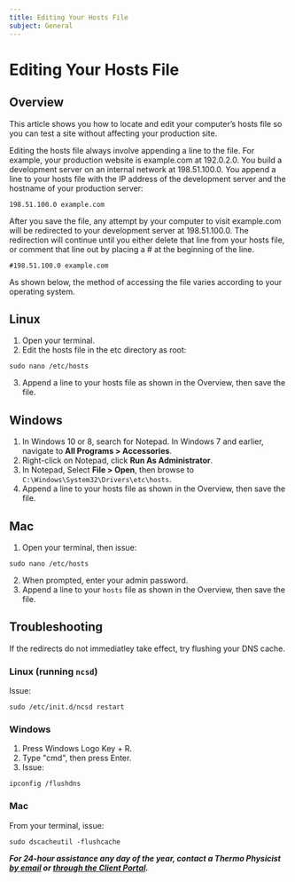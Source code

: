 ```yaml
---
title: Editing Your Hosts File
subject: General
---
```


# Editing Your Hosts File

## Overview
This article shows you how to locate and edit your computer’s hosts file so you can test a site without affecting your production site.

Editing the hosts file always involve appending a line to the file. For example, your production website is example.com at 192.0.2.0. You build a development server on an internal network at 198.51.100.0. You append a line to your hosts file with the IP address of the development server and the hostname of your production server:
```shell
198.51.100.0 example.com
```
After you save the file, any attempt by your computer to visit example.com will be redirected to your development server at 198.51.100.0. The redirection will continue until you either delete that line from your hosts file, or comment that line out by placing a # at the beginning of the line.
```shell
#198.51.100.0 example.com
```
As shown below, the method of accessing the file varies according to your operating system.

## Linux
1. Open your terminal.
2. Edit the hosts file in the etc directory as root:
```shell
sudo nano /etc/hosts
```
3. Append a line to your hosts file as shown in the Overview, then save the file.

## Windows
1. In Windows 10 or 8, search for Notepad. In Windows 7 and earlier, navigate to **All Programs > Accessories**.
2. Right-click on Notepad, click **Run As Administrator**.
3. In Notepad, Select **File > Open**, then browse to `C:\Windows\System32\Drivers\etc\hosts`.
4. Append a line to your hosts file as shown in the Overview, then save the file.

## Mac
1. Open your terminal, then issue:
```shell
sudo nano /etc/hosts
```
2. When prompted, enter your admin password.
3. Append a line to your `hosts` file as shown in the Overview, then save the file.

## Troubleshooting
If the redirects do not immediatley take effect, try flushing your DNS cache.

### Linux (running `ncsd`)
Issue:
```shell
sudo /etc/init.d/ncsd restart
```

### Windows
1. Press Windows Logo Key + R.
2. Type "cmd", then press Enter.
3. Issue:
```shell
ipconfig /flushdns
```

### Mac
From your terminal, issue:
```shell
sudo dscacheutil -flushcache
```

**_For 24-hour assistance any day of the year, contact a Thermo Physicist [by email](mailto:physicists@thermo.io) or [through the Client Portal](https://www.thermo.io/login/)._**

